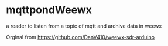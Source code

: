 # mqttpondWeewx
a reader to listen from a topic of mqtt and archive data in weewx

Orginal from 
https://github.com/DanV410/weewx-sdr-arduino
